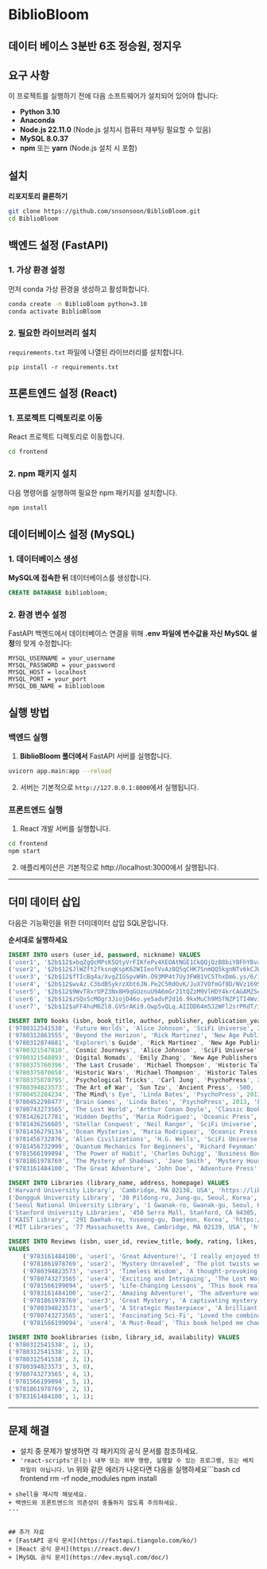 # BiblioBloom
데이터 베이스 3분반 6조 정승원, 정지우
---

## 요구 사항
이 프로젝트를 실행하기 전에 다음 소프트웨어가 설치되어 있어야 합니다:
- **Python 3.10**
- **Anaconda**
- **Node.js 22.11.0** (Node.js 설치시 컴퓨터 재부팅 필요할 수 있음)
- **MySQL 8.0.37**
- **npm** 또는 **yarn** (Node.js 설치 시 포함)


## 설치

**리포지토리 클론하기**
   ```bash
   git clone https://github.com/snsonsoon/BiblioBloom.git
   cd BiblioBloom
```

## 백엔드 설정 (FastAPI)

### 1. 가상 환경 설정
먼저 conda 가상 환경을 생성하고 활성화합니다.

```bash
conda create -n BiblioBloom python=3.10
conda activate BiblioBloom
```

### 2. 필요한 라이브러리 설치
`requirements.txt` 파일에 나열된 라이브러리를 설치합니다.

```
pip install -r requirements.txt
```


## 프론트엔드 설정 (React)

### 1. 프로젝트 디렉토리로 이동
React 프로젝트 디렉토리로 이동합니다.
```bash
cd frontend
```

### 2. npm 패키지 설치
다음 명령어를 실행하여 필요한 npm 패키지를 설치합니다.
```bash
npm install
```


## 데이터베이스 설정 (MySQL)
### 1. 데이터베이스 생성
**MySQL에 접속한 뒤** 데이터베이스를 생성합니다.
```sql
CREATE DATABASE bibliobloom;
```

### 2. 환경 변수 설정
FastAPI 백엔드에서 데이터베이스 연결을 위해 **.env 파일에 변수값을 자신 MySQL 설정**의 맞게 수정합니다:
```env
MYSQL_USERNAME = your_username
MYSQL_PASSWORD = your_password
MYSQL_HOST = localhost
MYSQL_PORT = your_port
MYSQL_DB_NAME = bibliobloom
```


## 실행 방법
### 백엔드 실행

1. **BiblioBloom 폴더에서** FastAPI 서버를 실행합니다.
```bash
uvicorn app.main:app --reload
```
2. 서버는 기본적으로 `http://127.0.0.1:8000`에서 실행됩니다.
   
### 프론트엔드 실행
1. React 개발 서버를 실행합니다.
```bash
cd frontend
npm start
```
2. 애플리케이션은 기본적으로 http://localhost:3000에서 실행됩니다.
---


## 더미 데이터 삽입
다음은 기능확인을 위한 더미데이터 삽입 SQL문입니다.

**순서대로 실행하세요**
```sql
INSERT INTO users (user_id, password, nickname) VALUES
('user1', '$2b$12$xbqZgQcMPsK5QtyVrFIKfePv4XEOAtNGE1CkQQjQzB8biYBFhYBva', 'JohnDoe'),
('user2', '$2b$12$JlWZft2fksnqKspK62WIIeofVvAz8Q5qCHK7SnmQQ5kgnNTv6kCJW', 'JaneSmith'),
('user3', '$2b$12$fTIcBq4a/XvgZIGSpvW9h.O93MP4t7Uy3FWB1VC5ThxDmG.ys/6/i', 'AliceJohnson'),
('user4', '$2b$12$wvAz.C3bdBSykrzXbt6JN.Pe2C5RdOvK/JuX7VOfmGf8D/NVz169S', 'BobBrown'),
('user5', '$2b$12$9WvT8xrUPZ3Nx8H9qGUznuU9A6mGr21tQZzM9VlHDY4krCAGAMZSu', 'CharlieDavis'),
('user6', '$2b$12$zSQsScMOgr3JiojD46o.ye5advP2d16.9kxMuCh9M5fNZP1TI4Wvi', 'nickname6'),
('user7', '$2b$12$aFF4huM6Zl8.GVSrAKi9.Owp5vQLq.AIIDD64m5J2WFl2srPRdT/i', 'nickname7');
```
```sql
INSERT INTO books (isbn, book_title, author, publisher, publication_year, genre, cover_image) VALUES
('9780312541538', 'Future Worlds', 'Alice Johnson', 'SciFi Universe', 2021, 'Science Fiction', 'https://image.aladin.co.kr/product/23228/42/cover/0593121619_2.jpg'),
('9780312863555', 'Beyond the Horizon', 'Rick Martinez', 'New Age Publishers', 2017, 'Travel', 'https://image.aladin.co.kr/product/7260/63/cover/1160947112_2.jpg'),
('9780312874681', 'Explorer\'s Guide', 'Rick Martinez', 'New Age Publishers', 2017, 'Travel', 'https://image.aladin.co.kr/product/23957/82/cover/0358157145_2.jpg'),
('9780321547810', 'Cosmic Journeys', 'Alice Johnson', 'SciFi Universe', 2021, 'Science Fiction', 'https://image.aladin.co.kr/product/25051/98/cover/0571349374_2.jpg'),
('9780321548893', 'Digital Nomads', 'Emily Zhang', 'New Age Publishers', 2019, 'Travel', 'https://image.aladin.co.kr/product/25200/23/cover/f292633697_2.jpg'),
('9780375760396', 'The Last Crusade', 'Michael Thompson', 'Historic Tales', 2005, 'History', 'https://image.aladin.co.kr/product/26379/64/cover/f372738223_2.jpg'),
('9780375870658', 'Historic Wars', 'Michael Thompson', 'Historic Tales', 2005, 'History', 'https://image.aladin.co.kr/product/15268/64/cover/f062533926_1.jpg'),
('9780375870795', 'Psychological Tricks', 'Carl Jung', 'PsychoPress', 2016, 'Psychology', 'https://image.aladin.co.kr/product/26548/92/cover/k692738832_1.jpg'),
('9780394823573', 'The Art of War', 'Sun Tzu', 'Ancient Press', -500, 'Philosophy', 'https://image.aladin.co.kr/product/20412/20/cover/0525610189_2.jpg'),
('9780452284234', 'The Mind\'s Eye', 'Linda Bates', 'PsychoPress', 2013, 'Psychology', 'https://image.aladin.co.kr/product/1949/45/cover/1409366588_1.jpg'),
('9780452298477', 'Brain Games', 'Linda Bates', 'PsychoPress', 2013, 'Psychology', 'https://image.aladin.co.kr/product/19355/2/cover/3943330508_2.jpg'),
('9780743273565', 'The Lost World', 'Arthur Conan Doyle', 'Classic Books', 1912, 'Science Fiction', 'https://image.aladin.co.kr/product/26602/22/cover/k342739916_1.jpg'),
('9781426217781', 'Hidden Depths', 'Maria Rodriguez', 'Oceanic Press', 2015, 'Non-Fiction', 'https://image.aladin.co.kr/product/25037/90/cover/k532632924_1.jpg'),
('9781436256685', 'Stellar Conquest', 'Neil Ranger', 'SciFi Universe', 2023, 'Science Fiction', 'https://image.aladin.co.kr/product/25783/81/cover/k302736714_1.jpg'),
('9781436279134', 'Ocean Mysteries', 'Maria Rodriguez', 'Oceanic Press', 2015, 'Non-Fiction', 'https://image.aladin.co.kr/product/26545/49/cover/k532738830_1.jpg'),
('9781456732876', 'Alien Civilizations', 'H.G. Wells', 'SciFi Universe', 2022, 'Science Fiction', 'https://image.aladin.co.kr/product/26075/18/cover/k432737151_1.jpg'),
('9781456732999', 'Quantum Mechanics for Beginners', 'Richard Feynman', 'Academic Press', 2011, 'Science', 'https://image.aladin.co.kr/product/7251/83/cover/1164261614_2.jpg'),
('9781566199094', 'The Power of Habit', 'Charles Duhigg', 'Business Books', 2012, 'Self-Help', 'https://image.aladin.co.kr/product/7285/47/cover/1166830012_2.jpg'),
('9781861978769', 'The Mystery of Shadows', 'Jane Smith', 'Mystery House', 2018, 'Mystery', 'https://image.aladin.co.kr/product/7266/94/cover/1161754903_2.jpg'),
('9783161484100', 'The Great Adventure', 'John Doe', 'Adventure Press', 2020, 'Adventure', 'https://image.aladin.co.kr/product/7270/91/cover/1161291636_2.jpg');
```
```sql
INSERT INTO Libraries (library_name, address, homepage) VALUES
('Harvard University Library', 'Cambridge, MA 02138, USA', 'https://library.harvard.edu/'),
('Dongguk University Library', '30 Pildong-ro, Jung-gu, Seoul, Korea', 'https://lib.dongguk.edu/'),
('Seoul National University Library', '1 Gwanak-ro, Gwanak-gu, Seoul, Korea', 'https://lib.snu.ac.kr/'),
('Stanford University Libraries', '450 Serra Mall, Stanford, CA 94305, USA', 'https://library.stanford.edu/'),
('KAIST Library', '291 Daehak-ro, Yuseong-gu, Daejeon, Korea', 'https://library.kaist.ac.kr/main.do'),
('MIT Libraries', '77 Massachusetts Ave, Cambridge, MA 02139, USA', 'https://libraries.mit.edu/');
```
```sql
INSERT INTO Reviews (isbn, user_id, review_title, body, rating, likes, created_at)
VALUES
    ('9783161484100', 'user1', 'Great Adventure!', 'I really enjoyed the book, the adventure was thrilling!', 5, 10, '2024-11-27 10:00:00'),
    ('9781861978769', 'user2', 'Mystery Unraveled', 'The plot twists were amazing, a real page-turner!', 4, 8, '2024-11-26 15:30:00'),
    ('9780394823573', 'user3', 'Timeless Wisdom', 'A thought-provoking read that provides deep insights into strategy.', 5, 12, '2024-11-25 09:00:00'),
    ('9780743273565', 'user4', 'Exciting and Intriguing', 'The Lost World had a fantastic mix of science fiction and adventure.', 4, 5, '2024-11-24 14:45:00'),
    ('9781566199094', 'user5', 'Life-Changing Lessons', 'This book really helped me understand the power of habits and change my routine.', 5, 15, '2024-11-23 18:20:00'),
    ('9783161484100', 'user2', 'Amazing Adventure!', 'The adventure was absolutely thrilling. Couldn''t put the book down!', 2, 7, '2024-11-22 11:00:00'),
    ('9781861978769', 'user3', 'Great Mystery', 'A captivating mystery with unexpected twists and turns.', 4, 9, '2024-11-21 16:30:00'),
    ('9780394823573', 'user5', 'A Strategic Masterpiece', 'A brilliant book for anyone interested in strategy and leadership.', 5, 13, '2024-11-20 08:15:00'),
    ('9780743273565', 'user1', 'Fascinating Sci-Fi', 'Loved the combination of science fiction and adventure. Highly recommended!', 3, 6, '2024-11-19 12:00:00'),
    ('9781566199094', 'user4', 'A Must-Read', 'This book helped me change my daily habits and routines for the better.', 1, 18, '2024-11-18 14:45:00');
```
```sql
INSERT INTO booklibraries (isbn, library_id, availability) VALUES
('9780312541538', 1, 1),
('9780312541538', 2, 1),
('9780312541538', 3, 1),
('9780394823573', 3, 0),
('9780743273565', 4, 1),
('9781566199094', 5, 1),
('9781861978769', 2, 1),
('9783161484100', 1, 1);
```
---


## 문제 해결
+ 설치 중 문제가 발생하면 각 패키지의 공식 문서를 참조하세요.
+ `'react-scripts'은(는) 내부 또는 외부 명령, 실행할 수 있는 프로그램, 또는
배치 파일이 아닙니다.` \n 위와 같은 에러가 나온다면 다음을 실행하세요```bash
cd frontend
rm -rf node_modules
npm install
```
+ shell을 재시작 해보세요.
+ 백엔드와 프론트엔드의 의존성이 충돌하지 않도록 주의하세요.
---


## 추가 자료
+ [FastAPI 공식 문서](https://fastapi.tiangolo.com/ko/)
+ [React 공식 문서](https://react.dev/)
+ [MySQL 공식 문서](https://dev.mysql.com/doc/)

